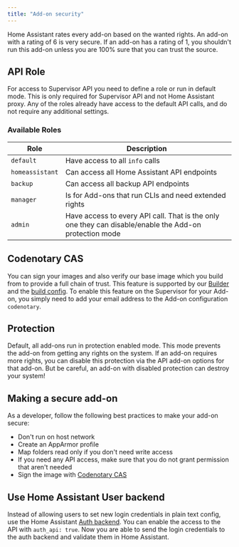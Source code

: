 ```yaml
---
title: "Add-on security"
---
```


Home Assistant rates every add-on based on the wanted rights. An add-on with a rating of 6 is very secure. If an add-on has a rating of 1, you shouldn't run this add-on unless you are 100% sure that you can trust the source.

## API Role

For access to Supervisor API you need to define a role or run in default mode. This is only required for Supervisor API and not Home Assistant proxy. Any of the roles already have access to the default API calls, and do not require any additional settings.

### Available Roles

| Role | Description |
|------|-------------|
| `default` | Have access to all `info` calls |
| `homeassistant` | Can access all Home Assistant API endpoints |
| `backup` | Can access all backup API endpoints |
| `manager` | Is for Add-ons that run CLIs and need extended rights |
| `admin` | Have access to every API call. That is the only one they can disable/enable the Add-on protection mode |

## Codenotary CAS

You can sign your images and also verify our base image which you build from to provide a full chain of trust. This feature is supported by our [Builder](https://github.com/home-assistant/builder) and the [build config](/docs/add-ons/configuration#add-on-extended-build). To enable this feature on the Supervisor for your Add-on, you simply need to add your email address to the Add-on configuration `codenotary`.

## Protection

Default, all add-ons run in protection enabled mode. This mode prevents the add-on from getting any rights on the system. If an add-on requires more rights, you can disable this protection via the API add-on options for that add-on. But be careful, an add-on with disabled protection can destroy your system!

## Making a secure add-on

As a developer, follow the following best practices to make your add-on secure:

- Don't run on host network
- Create an AppArmor profile
- Map folders read only if you don't need write access
- If you need any API access, make sure that you do not grant permission that aren't needed
- Sign the image with [Codenotary CAS](https://cas.codenotary.com/)

## Use Home Assistant User backend

Instead of allowing users to set new login credentials in plain text config, use the Home Assistant [Auth backend](/docs/api/supervisor/endpoints#auth). You can enable the access to the API with `auth_api: true`. Now you are able to send the login credentials to the auth backend and validate them in Home Assistant.
